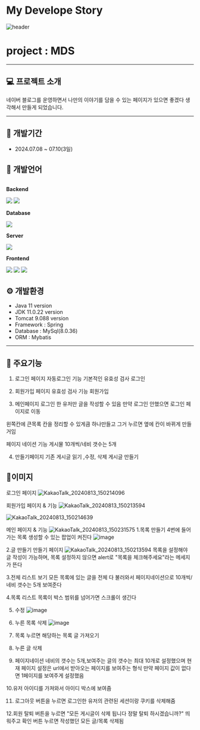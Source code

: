 # My Develope Story
![header](https://capsule-render.vercel.app/api?type=wave&color=auto&height=300&section=header&text=Hello&fontSize=90&animation=fadeIn&fontAlignY=38&desc=Dayoung's%20GitHub%20Profile&descAlignY=51&descAlign=62)


#  project : MDS
---
## 💻 프로젝트 소개
네이버 블로그를 운영하면서 나만의 이야기를 담을 수 있는 페이지가 있으면 좋겠다 생각해서 만들게 되었습니다.

---
## 📆 개발기간
+ 2024.07.08 ~ 07.10(3일) 

## 📝 개발언어
<div style="display:flex; flex-direction:column; align-items:flex-start;">
    <!-- Backend -->
    <p><strong>Backend</strong></p>
    <div>
        <img src="https://img.shields.io/badge/Java-007396?style=for-the-badge&logo=Java&logoColor=white"> 
        <img src="https://img.shields.io/badge/spring-6DB33F?style=for-the-badge&logo=spring&logoColor=white"> 
    </div>
    <!-- Database -->
    <p><strong>Database</strong></p>
    <div>
        <img src="https://img.shields.io/badge/mysql-4479A1?style=for-the-badge&logo=mysql&logoColor=white"> 
    </div>
    <!-- Server -->
    <p><strong>Server</strong></p>
    <div>
        <img src="https://img.shields.io/badge/apache tomcat-F8DC75?style=for-the-badge&logo=apachetomcat&logoColor=black">
    </div>
    <!-- Frontend -->
    <p><strong>Frontend</strong></p>
    <div>
        <img src="https://img.shields.io/badge/html5-E34F26?style=flat-square&logo=html5&logoColor=white"> 
        <img src="https://img.shields.io/badge/css-1572B6?style=flat-square&logo=css3&logoColor=white"> 
        <img src="https://img.shields.io/badge/javascript-F7DF1E?style=flat-square&logo=javascript&logoColor=black"> 
    </div>
</div>

## ⚙ 개발환경
+ Java 11 version
+ JDK 11.0.22 version
+ Tomcat 9.088 version
+ Framework : Spring
+ Database : MySql(8.0.36)
+ ORM : Mybatis
---
## 📌 주요기능
1. 로그인 페이지
자동로그인 기능
기본적인 유효성 검사
로그인

2. 회원가입 페이지
유효성 검사 기능
회원가입

3. 메인페이지
로그인 한 유저만 글을 작성할 수 있음
만약 로그인 안했으면 로그인 페이지로 이동

왼쪽칸에 큰목록 칸을 정리할 수 있게큼 하나만들고 그거 누르면 옆에 칸이 바뀌게 만들거임

페이지 네이션 기능 게시물 10개씩/네비 갯수는 5개 

4. 만들기페이지
기존 게시글 읽기 ,수정, 삭제
게시글 만들기

  

## 📎이미지

로그인 페이지
![KakaoTalk_20240813_150214096](https://github.com/user-attachments/assets/8dd9cfe4-c426-4c81-b1b4-b47a60433823)


회원가입 페이지 & 기능
![KakaoTalk_20240813_150213594](https://github.com/user-attachments/assets/8651df48-ea3f-497e-a8df-4a9bc2f22520)

![KakaoTalk_20240813_150214639](https://github.com/user-attachments/assets/c4640afc-18dd-4ffd-a95e-83041afec673)



메인 페이지 & 기능
![KakaoTalk_20240813_150231575](https://github.com/user-attachments/assets/e8880d54-5af8-43d4-b5c1-4fa9cbdbe9a0)
1.목록 만들기
  4번에 들어가는 목록 생성할 수 있는 팝업이 켜진다
![image](https://github.com/user-attachments/assets/ffc2bcb1-3278-4564-83ed-0e2c606f94d8)

  
2.글 만들기
  만들기 페이지
![KakaoTalk_20240813_150213594](https://github.com/user-attachments/assets/88df9869-0b36-44f3-9837-9d9fa1f3a8aa)
 목록을 설정해야 글 작성이 가능하며, 목록 설정하지 않으면 alert로 "목록을 체크해주세요"라는 메세지가 뜬다

3.전체 리스트 보기
  모든 목록에 있는 글을 전체 다 불러와서 페이지네이션으로 10개씩/네비 갯수는 5개 보여준다


4.목록 리스트
  목록이 박스 범위를 넘어가면 스크롤이 생긴다

5. 수정
   ![image](https://github.com/user-attachments/assets/6f718550-c5b4-4068-9615-2447c1bafcfb)


6. 누른 목록 삭제
![image](https://github.com/user-attachments/assets/990d12d8-f6d0-4fb8-8f40-00125266ea31)


7. 목록 누르면 해당하는 목록 글 가져오기

8. 누른 글 삭제
   
9. 페이지네이션
  네비의 갯수는 5개,보여주는 글의 갯수는 최대 10개로 설정했으며 현재 페이지 설정은 url에서 받아오는 페이지를 보여주는 형식
  만약 페이지 값이 없다면 1페이지를 보여주게 설정했음

10.유저 아이디를 가져와서 아이디 박스에 보여줌

11. 로그아웃
    버튼을 누르면 로그인한 유저의 관련된 세션이랑 쿠키를 삭제해줌

12.회원 탈퇴
    버튼을 누르면 "모든 게시글이 삭제 됩니다 정말 탈퇴 하시겠습니까?" 띄워주고 확인 버튼 누르면 작성했던 모든 글/목록 삭제됨

